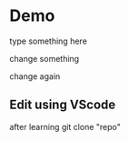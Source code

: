 # Demo

type something here

change something

change again 


## Edit using VScode

after learning git clone "repo"